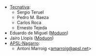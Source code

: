 - [Tecnativa](https://www.tecnativa.com):
  - Sergio Teruel
  - Pedro M. Baeza
  - Carlos Roca
  - Ernesto Tejeda
- Eduardo de Miguel ([Moduon](https://www.moduon.team/))
- Jairo Llopis ([Moduon](https://www.moduon.team/))
- [APSL-Nagarro](https://apsl.tech):
  - Antoni Marroig \<<amarroig@apsl.net>\>
